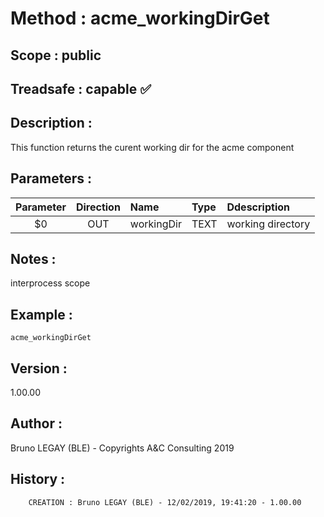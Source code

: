 ﻿# **Method :** acme_workingDirGet## **Scope :** public## **Treadsafe :** capable ✅ ## **Description :** This function returns the curent working dir for the acme component## **Parameters :** | Parameter | Direction | Name | Type | Ddescription | |:----:|:----:|:----|:----|:----| | $0 | OUT | workingDir | TEXT | working directory | ## **Notes :** interprocess scope## **Example :** ```acme_workingDirGet```## **Version :** 1.00.00## **Author :** Bruno LEGAY (BLE) - Copyrights A&C Consulting 2019## **History :**          CREATION : Bruno LEGAY (BLE) - 12/02/2019, 19:41:20 - 1.00.00